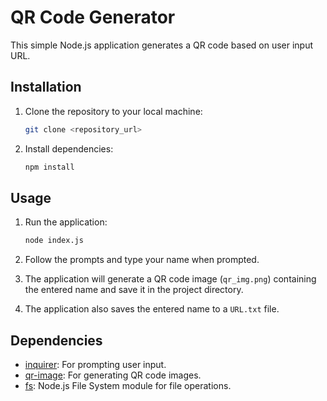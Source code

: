 # QR Code Generator

This simple Node.js application generates a QR code based on user input URL.

## Installation

1. Clone the repository to your local machine:

    ```bash
    git clone <repository_url>
    ```

2. Install dependencies:

    ```bash
    npm install
    ```

## Usage

1. Run the application:

    ```bash
    node index.js
    ```

2. Follow the prompts and type your name when prompted.

3. The application will generate a QR code image (`qr_img.png`) containing the entered name and save it in the project directory.

4. The application also saves the entered name to a `URL.txt` file.

## Dependencies

- [inquirer](https://www.npmjs.com/package/inquirer): For prompting user input.
- [qr-image](https://www.npmjs.com/package/qr-image): For generating QR code images.
- [fs](https://nodejs.org/api/fs.html): Node.js File System module for file operations.
